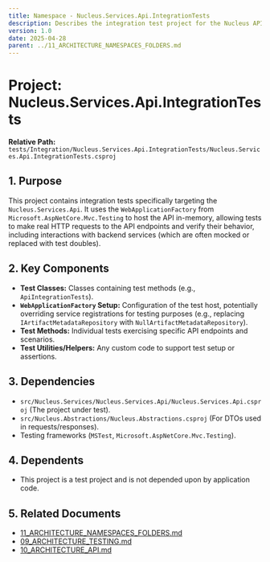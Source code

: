 ```yaml
---
title: Namespace - Nucleus.Services.Api.IntegrationTests
description: Describes the integration test project for the Nucleus API service.
version: 1.0
date: 2025-04-28
parent: ../11_ARCHITECTURE_NAMESPACES_FOLDERS.md
---
```


# Project: Nucleus.Services.Api.IntegrationTests

**Relative Path:** `tests/Integration/Nucleus.Services.Api.IntegrationTests/Nucleus.Services.Api.IntegrationTests.csproj`

## 1. Purpose

This project contains integration tests specifically targeting the `Nucleus.Services.Api`. It uses the `WebApplicationFactory` from `Microsoft.AspNetCore.Mvc.Testing` to host the API in-memory, allowing tests to make real HTTP requests to the API endpoints and verify their behavior, including interactions with backend services (which are often mocked or replaced with test doubles).

## 2. Key Components

*   **Test Classes:** Classes containing test methods (e.g., `ApiIntegrationTests`).
*   **`WebApplicationFactory` Setup:** Configuration of the test host, potentially overriding service registrations for testing purposes (e.g., replacing `IArtifactMetadataRepository` with `NullArtifactMetadataRepository`).
*   **Test Methods:** Individual tests exercising specific API endpoints and scenarios.
*   **Test Utilities/Helpers:** Any custom code to support test setup or assertions.

## 3. Dependencies

*   `src/Nucleus.Services/Nucleus.Services.Api/Nucleus.Services.Api.csproj` (The project under test).
*   `src/Nucleus.Abstractions/Nucleus.Abstractions.csproj` (For DTOs used in requests/responses).
*   Testing frameworks (`MSTest`, `Microsoft.AspNetCore.Mvc.Testing`).

## 4. Dependents

*   This project is a test project and is not depended upon by application code.

## 5. Related Documents

*   [11_ARCHITECTURE_NAMESPACES_FOLDERS.md](../11_ARCHITECTURE_NAMESPACES_FOLDERS.md)
*   [09_ARCHITECTURE_TESTING.md](../09_ARCHITECTURE_TESTING.md)
*   [10_ARCHITECTURE_API.md](../10_ARCHITECTURE_API.md)
